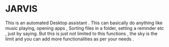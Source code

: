 # JARVIS
This is an automated Desktop assistant . This can basically do anything like music playing, opening apps , Sorting files in a folder, setting a reminder etc , just by saying. But this is just not limited to this functions , the sky is the limit and you can add more functionalities as per your needs . 
